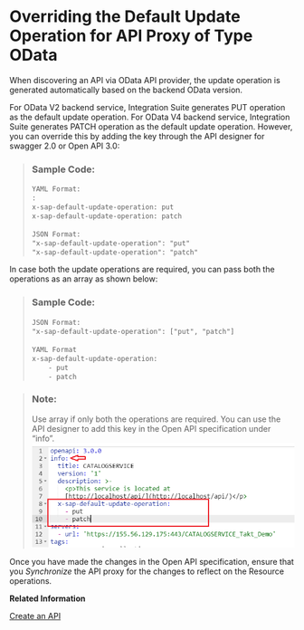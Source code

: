 <!-- loio4a12c5921c8d4358a54548fc90de5ebf -->

# Overriding the Default Update Operation for API Proxy of Type OData

When discovering an API via OData API provider, the update operation is generated automatically based on the backend OData version.

For OData V2 backend service, Integration Suite generates PUT operation as the default update operation. For OData V4 backend service, Integration Suite generates PATCH operation as the default update operation. However, you can override this by adding the key through the API designer for swagger 2.0 or Open API 3.0:

> ### Sample Code:  
> ```
> YAML Format:
> :
> x-sap-default-update-operation: put
> x-sap-default-update-operation: patch
> 
> JSON Format:
> "x-sap-default-update-operation": "put"
> "x-sap-default-update-operation": "patch"     
> 
> ```

In case both the update operations are required, you can pass both the operations as an array as shown below:

> ### Sample Code:  
> ```
> JSON Format:
> "x-sap-default-update-operation": ["put", "patch"]
> 
> YAML Format
> x-sap-default-update-operation:
>     - put
>     - patch
> 
> ```

> ### Note:  
> Use array if only both the operations are required. You can use the API designer to add this key in the Open API specification under “info”. ![](images/Update_Key_c5760ed.png) 

Once you have made the changes in the Open API specification, ensure that you *Synchronize* the API proxy for the changes to reflect on the Resource operations.

**Related Information**  


[Create an API](create-an-api-c0842d5.md "This topic describes the steps to create an API from the Integration Suite.")

